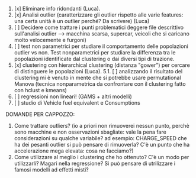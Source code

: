 1. [x] Eliminare info ridondanti (Luca). 
2. [x] Analisi outlier (caratterizzare gli outlier rispetto alle varie features: una certa unità è un outlier perché? Da scrivere) (Luca)
3. [ ] Decidere come trattare i punti problematici (leggere file descrittivo sull'analisi outlier --> macchina scarsa, supercar, veicoli che si caricano molto velocemente e furgoni)     
4. [ ] test non parametrici per studiare il comportamento delle popolazioni outlier vs non. Test nonparametrici per studiare la differenza tra le popolazioni identificate dal clustering o dai diversi tipi di trazione.
5. [x] clustering con hierarchical clustering (distanza "gower") per cercare di distinguere le popolazioni (Luca). 
5.1. [ ] analizzando il risultato del clustering mi è venuto in mente che si potrebbe usare permutational Manova (tecnica nonparametrica da confrontare con il clustering fatto con hclust e kmeans)
7. [ ] regressioni non lineari! (GAMS + altri modelli)
8. [ ] studio di Vehicle fuel equivalent e Consumptions

DOMANDE PER CAPPOZZO: 
1. Come trattare outliers? (io a priori non rimuoverei nessun punto, perchè sono macchine e non osservazioni sbagliate: vale la pena fare considerazioni su qualche variabile? ad esempio: CHARGE_SPEED che ha dei pesanti outlier si può pensare di rimuoverla? C'è un punto che ha accelerazione mega elevata: cosa ne facciamo?)
2. Come utilizzare al meglio i clustering che ho ottenuto? C'è un modo per utilizzarli? Magari nella regressione? Si può pensare di utrilizzare i famosi modelli ad effetti misti?
